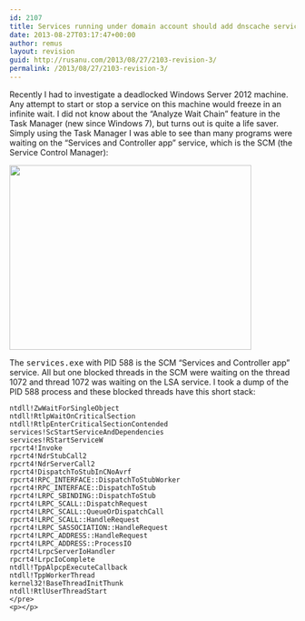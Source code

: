 ```yaml
---
id: 2107
title: Services running under domain account should add dnscache service as dependency
date: 2013-08-27T03:17:47+00:00
author: remus
layout: revision
guid: http://rusanu.com/2013/08/27/2103-revision-3/
permalink: /2013/08/27/2103-revision-3/
---
```

Recently I had to investigate a deadlocked Windows Server 2012 machine. Any attempt to start or stop a service on this machine would freeze in an infinite wait. I did not know about the &#8220;Analyze Wait Chain&#8221; feature in the Task Manager (new since Windows 7), but turns out is quite a life saver. Simply using the Task Manager I was able to see than many programs were waiting on the &#8220;Services and Controller app&#8221; service, which is the SCM (the Service Control Manager):

[<img src="http://rusanu.com/wp-content/uploads/2013/08/wait-chain-scm.png" alt="" title="wait-chain-scm" width="426" height="325" class="alignleft size-full wp-image-2104" />](http://rusanu.com/wp-content/uploads/2013/08/wait-chain-scm.png)  
<!--more-->

The <tt>services.exe</tt> with PID 588 is the SCM &#8220;Services and Controller app&#8221; service. All but one blocked threads in the SCM were waiting on the thread 1072 and thread 1072 was waiting on the LSA service. I took a dump of the PID 588 process and these blocked threads have this short stack:

    
    ntdll!ZwWaitForSingleObject
    ntdll!RtlpWaitOnCriticalSection
    ntdll!RtlpEnterCriticalSectionContended
    services!ScStartServiceAndDependencies
    services!RStartServiceW
    rpcrt4!Invoke
    rpcrt4!NdrStubCall2
    rpcrt4!NdrServerCall2
    rpcrt4!DispatchToStubInCNoAvrf
    rpcrt4!RPC_INTERFACE::DispatchToStubWorker
    rpcrt4!RPC_INTERFACE::DispatchToStub
    rpcrt4!LRPC_SBINDING::DispatchToStub
    rpcrt4!LRPC_SCALL::DispatchRequest
    rpcrt4!LRPC_SCALL::QueueOrDispatchCall
    rpcrt4!LRPC_SCALL::HandleRequest
    rpcrt4!LRPC_SASSOCIATION::HandleRequest
    rpcrt4!LRPC_ADDRESS::HandleRequest
    rpcrt4!LRPC_ADDRESS::ProcessIO
    rpcrt4!LrpcServerIoHandler
    rpcrt4!LrpcIoComplete
    ntdll!TppAlpcpExecuteCallback
    ntdll!TppWorkerThread
    kernel32!BaseThreadInitThunk
    ntdll!RtlUserThreadStart
    </pre>
    <p></p>